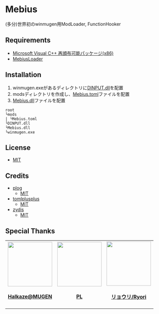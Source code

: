 Mebius
============================
(多分)世界初のwinmugen用ModLoader, FunctionHooker

## Requirements
* [Microsoft Visual C++ 再頒布可能パッケージ(x86)](https://aka.ms/vs/17/release/vc_redist.x86.exe)
* [MebiusLoader](https://github.com/takexaz/MebiusLoader)

## Installation
1. winmugen.exeがあるディレクトリに[DINPUT.dll](https://github.com/takexaz/MebiusLoader/releases/latest/download/DINPUT.dll)を配置
2. modsディレクトリを作成し、[Mebius.toml](https://github.com/takexaz/Mebius/releases/download/0.0.2/Mebius.toml)ファイルを配置
3. [Mebius.dll](https://github.com/takexaz/Mebius/releases/latest/download/Mebius.dll)ファイルを配置
```
root
└mods
| └Mebius.toml
└DINPUT.dll
└Mebius.dll
└winmugen.exe
```
## License
* [MIT](LICENSE)

## Credits
- [plog](https://github.com/SergiusTheBest/plog)
    - [MIT](https://github.com/SergiusTheBest/plog/blob/199734337bec45e72956c4e82f848a716cbf7ac3/LICENSE)
- [tomlplusplus](https://github.com/marzer/tomlplusplus)
    - [MIT](https://github.com/marzer/tomlplusplus/blob/d8fa9a1fddc90254cac2366dde23f0b613bc1280/LICENSE)
- [zydis](https://github.com/zyantific/zydis)
    - [MIT](https://github.com/zyantific/zydis/blob/ba1e3cf3a64f668790164c005d1ee52f3d77cf76/LICENSE)

## Special Thanks
<table id='credit'>
<tr>
<td id='HalkazeMUGEN'>
<a href="https://github.com/HalkazeMUGEN">
    <img src="https://github.com/HalkazeMUGEN.png" width='140px;'>
</a>
<h4 align='center'><a href='https://twitter.com/i/user/1411391549502492679'>Halkaze@MUGEN</a></h4>
</td>
<td id='PL'>
<a href="https://github.com/purpuraBib">
    <img src="https://github.com/purpuraBib.png" width='140px;'>
</a>
<h4 align='center'><a href='https://twitter.com/i/user/1005782550814445568'>PL</a></h4>
</td>
<td id='Ryori514'>
<a href="https://github.com/Ryori514">
    <img src="https://github.com/Ryori514.png" width='140px;'>
</a>
<h4 align='center'><a href='https://twitter.com/i/user/845146560887324673'>リョウリ/Ryori</a></h4>
</td>
</tr>
</table>
